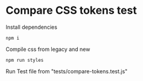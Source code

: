 # Compare CSS tokens test

Install dependencies

````
npm i
````

Compile css from legacy and new

````
npm run styles
````

Run Test file from "tests/compare-tokens.test.js"
